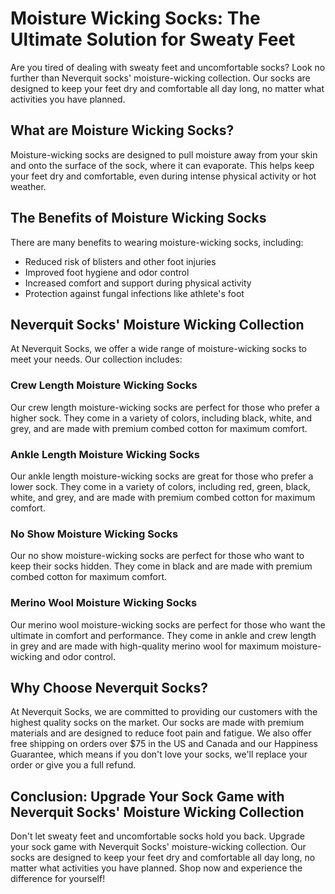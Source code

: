 # Moisture Wicking Socks: The Ultimate Solution for Sweaty Feet

Are you tired of dealing with sweaty feet and uncomfortable socks? Look no further than Neverquit socks' moisture-wicking collection. Our socks are designed to keep your feet dry and comfortable all day long, no matter what activities you have planned.

## What are Moisture Wicking Socks?

Moisture-wicking socks are designed to pull moisture away from your skin and onto the surface of the sock, where it can evaporate. This helps keep your feet dry and comfortable, even during intense physical activity or hot weather.

## The Benefits of Moisture Wicking Socks

There are many benefits to wearing moisture-wicking socks, including:

- Reduced risk of blisters and other foot injuries
- Improved foot hygiene and odor control
- Increased comfort and support during physical activity
- Protection against fungal infections like athlete's foot

## Neverquit Socks' Moisture Wicking Collection

At Neverquit Socks, we offer a wide range of moisture-wicking socks to meet your needs. Our collection includes:

### Crew Length Moisture Wicking Socks

Our crew length moisture-wicking socks are perfect for those who prefer a higher sock. They come in a variety of colors, including black, white, and grey, and are made with premium combed cotton for maximum comfort.

### Ankle Length Moisture Wicking Socks

Our ankle length moisture-wicking socks are great for those who prefer a lower sock. They come in a variety of colors, including red, green, black, white, and grey, and are made with premium combed cotton for maximum comfort.

### No Show Moisture Wicking Socks

Our no show moisture-wicking socks are perfect for those who want to keep their socks hidden. They come in black and are made with premium combed cotton for maximum comfort.

### Merino Wool Moisture Wicking Socks

Our merino wool moisture-wicking socks are perfect for those who want the ultimate in comfort and performance. They come in ankle and crew length in grey and are made with high-quality merino wool for maximum moisture-wicking and odor control.

## Why Choose Neverquit Socks?

At Neverquit Socks, we are committed to providing our customers with the highest quality socks on the market. Our socks are made with premium materials and are designed to reduce foot pain and fatigue. We also offer free shipping on orders over $75 in the US and Canada and our Happiness Guarantee, which means if you don't love your socks, we'll replace your order or give you a full refund.

## Conclusion: Upgrade Your Sock Game with Neverquit Socks' Moisture Wicking Collection

Don't let sweaty feet and uncomfortable socks hold you back. Upgrade your sock game with Neverquit Socks' moisture-wicking collection. Our socks are designed to keep your feet dry and comfortable all day long, no matter what activities you have planned. Shop now and experience the difference for yourself!